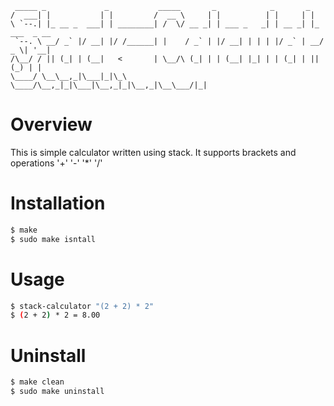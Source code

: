 ```
 _____ _             _           _____       _            _       _             
/  ___| |           | |         /  __ \     | |          | |     | |            
\ `--.| |_ __ _  ___| | ________| /  \/ __ _| | ___ _   _| | __ _| |_ ___  _ __ 
 `--. \ __/ _` |/ __| |/ /______| |    / _` | |/ __| | | | |/ _` | __/ _ \| '__|
/\__/ / || (_| | (__|   <       | \__/\ (_| | | (__| |_| | | (_| | || (_) | |   
\____/ \__\__,_|\___|_|\_\       \____/\__,_|_|\___|\__,_|_|\__,_|\__\___/|_|
```

# Overview

This is simple calculator written using stack. It supports brackets and operations '+' '-' '*' '/' 

# Installation
```bash
$ make 
$ sudo make isntall
```

# Usage

```bash
$ stack-calculator "(2 + 2) * 2"
$ (2 + 2) * 2 = 8.00
```
# Uninstall
```bash
$ make clean
$ sudo make uninstall
```

